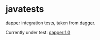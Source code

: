 # javatests

[dapper](https://github.com/jbock-java/dapper) integration tests,
taken from [dagger](https://github.com/google/dagger/tree/master/javatests).

Currently under test: [dapper:1.0](https://search.maven.org/artifact/io.github.jbock-java/dapper/1.0/jar)

